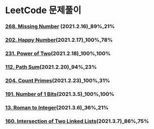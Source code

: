 # LeetCode 문제풀이

### [268. Missing Number](https://leetcode.com/problems/missing-number/) (2021.2.16)_89%,21%

### [202. Happy Number](https://leetcode.com/problems/happy-number/)(2021.2.17)_100%,78%

### [231. Power of Two](https://leetcode.com/problems/power-of-two/)(2021.2.18)_100%,100%

### [112. Path Sum](https://leetcode.com/problems/path-sum/)(2021.2.20)_94%,23%

### [204. Count Primes](https://leetcode.com/problems/count-primes/)(2021.2.23)_100%,31%

### [191. Number of 1 Bits](https://leetcode.com/problems/number-of-1-bits/)(2021.3.5)_100%,100%

### [13. Roman to Integer](https://leetcode.com/problems/roman-to-integer/)(2021.3.6)_36%,21%

### [160. Intersection of Two Linked Lists](https://leetcode.com/problems/intersection-of-two-linked-lists/)(2021.3.7)_86%,75%

